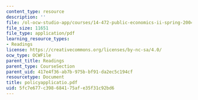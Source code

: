 ```yaml
---
content_type: resource
description: ''
file: /ol-ocw-studio-app/courses/14-472-public-economics-ii-spring-2004/5fc7e677c398684175afe35f31c92bd6_policyapplicatio.pdf
file_size: 11651
file_type: application/pdf
learning_resource_types:
- Readings
license: https://creativecommons.org/licenses/by-nc-sa/4.0/
ocw_type: OCWFile
parent_title: Readings
parent_type: CourseSection
parent_uid: 417e4f36-ab7b-975b-bf91-da2ec5c194cf
resourcetype: Document
title: policyapplicatio.pdf
uid: 5fc7e677-c398-6841-75af-e35f31c92bd6
---
```

